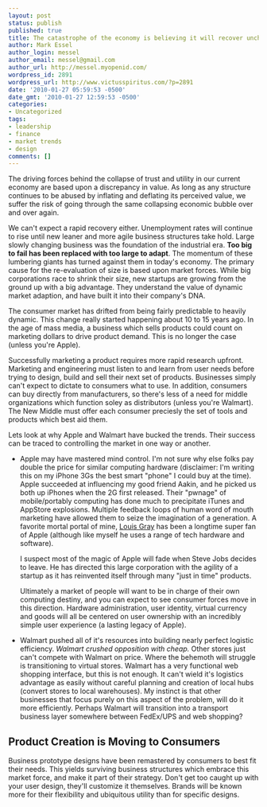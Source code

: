 ```yaml
---
layout: post
status: publish
published: true
title: The catastrophe of the economy is believing it will recover unchanged
author: Mark Essel
author_login: messel
author_email: messel@gmail.com
author_url: http://messel.myopenid.com/
wordpress_id: 2891
wordpress_url: http://www.victusspiritus.com/?p=2891
date: '2010-01-27 05:59:53 -0500'
date_gmt: '2010-01-27 12:59:53 -0500'
categories:
- Uncategorized
tags:
- leadership
- finance
- market trends
- design
comments: []
---
```

<p>The driving forces behind the collapse of trust and utility in our current economy are based upon a discrepancy in value. As long as any structure continues to be abused by inflating and deflating its perceived value, we suffer the risk of going through the same collapsing economic bubble over and over again. </p>
<p>We can't expect a rapid recovery either. Unemployment rates will continue to rise until new leaner and more agile business structures take hold. Large slowly changing business was the foundation of the industrial era. <strong>Too big to fail has been replaced with too large to adapt</strong>. The momentum of these lumbering giants has turned against them in today's economy. The primary cause for the re-evaluation of size is based upon market forces. While big corporations race to shrink their size, new startups are growing from the ground up with a big advantage. They understand the value of dynamic market adaption, and have built it into their company's DNA.  </p>
<p>The consumer market has drifted from being fairly predictable to heavily dynamic. This change really started happening about 10 to 15 years ago. In the age of mass media, a business which sells products could count on marketing dollars to drive product demand. This is no longer the case (unless you're Apple). </p>
<p>Successfully marketing a product requires more rapid research upfront. Marketing and engineering must listen to and learn from user needs before trying to design, build and sell their next set of products. Businesses simply can't expect to dictate to consumers what to use.  In addition, consumers can buy directly from manufacturers, so there's less of a need for middle organizations which function soley as distributors (unless you're Walmart). The New Middle must offer each consumer preciesly the set of tools and products which best aid them.</p>
<p>Lets look at why Apple and Walmart have bucked the trends. Their success can be traced to controlling the market in one way or another. </p>
<ul>
<li>Apple may have mastered mind control. I'm not sure why else folks pay double the price for similar computing hardware (disclaimer: I'm writing this on my iPhone 3Gs the best smart "phone" I could buy at the time). Apple succeeded at influencing my good friend Aakin, and he picked us both up iPhones when the 2G first released. Their "pwnage" of mobile/portably computing has done much to precipitate iTunes and AppStore explosions. Multiple feedback loops of human word of mouth marketing have allowed them to seize the imagination of a generation. A favorite mortal portal of mine, <a HREF="http://blog.louisgray.com">Louis Gray</a> has been a longtime super fan of Apple (although like myself he uses a range of tech hardware and software).
<p>I suspect most of the magic of Apple will fade when Steve Jobs decides to leave. He has directed this large corporation with the agility of a startup as it has reinvented itself through many "just in time" products.  </p>
<p>Ultimately a market of people will want to be in charge of their own computing destiny, and you can expect to see consumer forces move in this direction. Hardware administration, user identity, virtual currency and goods will all be centered on user ownership with an incredibly simple user experience (a lasting legacy of Apple).
</li>
<li>Walmart pushed all of it's resources into building nearly perfect logistic efficiency. <i>Walmart crushed opposition with cheap.</i> Other stores just can't compete with Walmart on price. Where the behemoth will struggle is transitioning to virtual stores. Walmart has a very functional web shopping interface, but this is not enough. It can't wield it's logistics advantage as easily without careful planning and creation of local hubs (convert stores to local warehouses). My instinct is that other businesses that focus purely on this aspect of the problem, will do it more efficiently. Perhaps Walmart will transition into a transport business layer somewhere between FedEx/UPS and web shopping?
</li>
</ul>
<h2>Product Creation is Moving to Consumers</h2>
<p>Business prototype designs have been remastered by consumers to best fit their needs. This yields surviving business structures which embrace this market force, and make it part of their strategy. Don't get too caught up with your user design, they'll customize it themselves. Brands will be known more for their flexibility and ubiquitous utility than for specific designs. </p>
